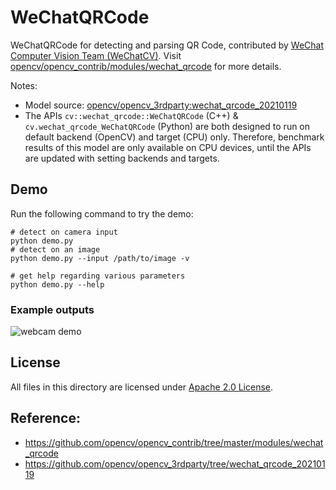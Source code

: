# WeChatQRCode

WeChatQRCode for detecting and parsing QR Code, contributed by [WeChat Computer Vision Team (WeChatCV)](https://github.com/WeChatCV). Visit [opencv/opencv_contrib/modules/wechat_qrcode](https://github.com/opencv/opencv_contrib/tree/master/modules/wechat_qrcode) for more details.

Notes:

- Model source: [opencv/opencv_3rdparty:wechat_qrcode_20210119](https://github.com/opencv/opencv_3rdparty/tree/wechat_qrcode_20210119)
- The APIs `cv::wechat_qrcode::WeChatQRCode` (C++) & `cv.wechat_qrcode_WeChatQRCode` (Python) are both designed to run on default backend (OpenCV) and target (CPU) only. Therefore, benchmark results of this model are only available on CPU devices, until the APIs are updated with setting backends and targets.

## Demo

Run the following command to try the demo:

```shell
# detect on camera input
python demo.py
# detect on an image
python demo.py --input /path/to/image -v

# get help regarding various parameters
python demo.py --help
```

### Example outputs

![webcam demo](./example_outputs/wechat_qrcode_demo.gif)

## License

All files in this directory are licensed under [Apache 2.0 License](./LICENSE).

## Reference:

- https://github.com/opencv/opencv_contrib/tree/master/modules/wechat_qrcode
- https://github.com/opencv/opencv_3rdparty/tree/wechat_qrcode_20210119
